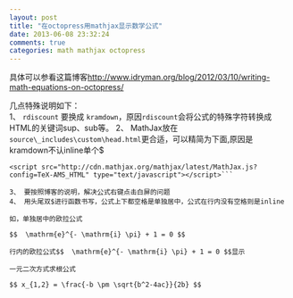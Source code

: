 ```yaml
---
layout: post
title: "在octopress用mathjax显示数学公式"
date: 2013-06-08 23:32:24
comments: true
categories: math mathjax octopress
---
```


具体可以参看这篇博客<http://www.idryman.org/blog/2012/03/10/writing-math-equations-on-octopress/>

几点特殊说明如下：  
1、 `rdiscount` 要换成 `kramdown`，原因`rdiscount`会将公式的特殊字符转换成HTML的关键词sup、sub等。
2、 MathJax放在`source\_includes\custom\head.html`更合适，可以精简为下面,原因是kramdown不认inline单个$

```<!-- mathjax config similar to math.stackexchange -->  
<script src="http://cdn.mathjax.org/mathjax/latest/MathJax.js?config=TeX-AMS_HTML" type="text/javascript"></script>```

3、 要按照博客的说明，解决公式右键点击白屏的问题
4、 用头尾双$进行函数书写，公式上下都空格是单独居中，公式在行内没有空格则是inline

如，单独居中的欧拉公式

$$  \mathrm{e}^{- \mathrm{i} \pi} + 1 = 0 $$

行内的欧拉公式$$  \mathrm{e}^{- \mathrm{i} \pi} + 1 = 0 $$显示

一元二次方式求根公式

$$ x_{1,2} = \frac{-b \pm \sqrt{b^2-4ac}}{2b} $$
